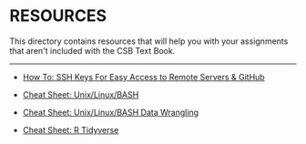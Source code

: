 # RESOURCES

This directory contains resources that will help you with your assignments that aren't included with the CSB Text Book.

---

* [How To: SSH Keys For Easy Access to Remote Servers & GitHub](howto_sshkeys.md)

* [Cheat Sheet: Unix/Linux/BASH](CheatSheetLinux_2022-09-02.pdf)

* [Cheat Sheet: Unix/Linux/BASH Data Wrangling](CheatSheetLinuxDataWrangling.pdf)

* [Cheat Sheet: R Tidyverse](CheatSheetTidyverse.pdf)

